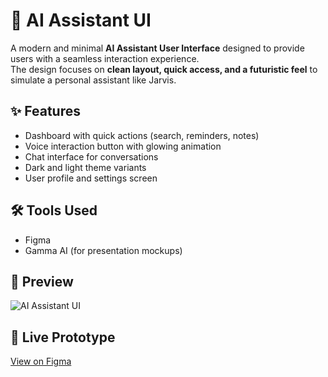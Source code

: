 # 🤖 AI Assistant UI

A modern and minimal **AI Assistant User Interface** designed to provide users with a seamless interaction experience.  
The design focuses on **clean layout, quick access, and a futuristic feel** to simulate a personal assistant like Jarvis.

## ✨ Features
- Dashboard with quick actions (search, reminders, notes)  
- Voice interaction button with glowing animation  
- Chat interface for conversations  
- Dark and light theme variants  
- User profile and settings screen  

## 🛠 Tools Used
- Figma  
- Gamma AI (for presentation mockups)

## 🎨 Preview
![AI Assistant UI](./screenshots/mockup.png)

## 🔗 Live Prototype
[View on Figma](https://www.figma.com/...)

